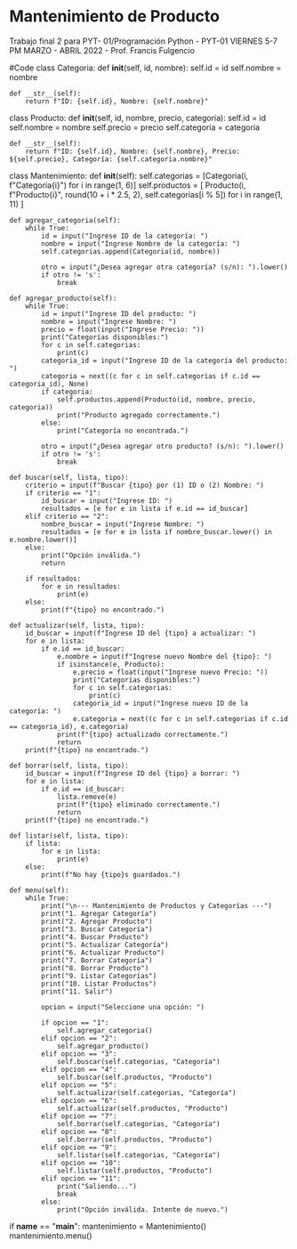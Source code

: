# Mantenimiento de Producto
Trabajo final 2 para PYT- 01/Programación Python - PYT-01 VIERNES 5-7 PM MARZO - ABRIL 2022 - Prof. Francis Fulgencio

#Code
class Categoria:
    def __init__(self, id, nombre):
        self.id = id
        self.nombre = nombre
    
    def __str__(self):
        return f"ID: {self.id}, Nombre: {self.nombre}"

class Producto:
    def __init__(self, id, nombre, precio, categoria):
        self.id = id
        self.nombre = nombre
        self.precio = precio
        self.categoria = categoria
    
    def __str__(self):
        return f"ID: {self.id}, Nombre: {self.nombre}, Precio: ${self.precio}, Categoría: {self.categoria.nombre}"

class Mantenimiento:
    def __init__(self):
        self.categorias = [Categoria(i, f"Categoría{i}") for i in range(1, 6)]
        self.productos = [
            Producto(i, f"Producto{i}", round(10 + i * 2.5, 2), self.categorias[i % 5])
            for i in range(1, 11)
        ]
    
    def agregar_categoria(self):
        while True:
            id = input("Ingrese ID de la categoría: ")
            nombre = input("Ingrese Nombre de la categoría: ")
            self.categorias.append(Categoria(id, nombre))
            
            otro = input("¿Desea agregar otra categoría? (s/n): ").lower()
            if otro != 's':
                break
    
    def agregar_producto(self):
        while True:
            id = input("Ingrese ID del producto: ")
            nombre = input("Ingrese Nombre: ")
            precio = float(input("Ingrese Precio: "))
            print("Categorías disponibles:")
            for c in self.categorias:
                print(c)
            categoria_id = input("Ingrese ID de la categoría del producto: ")
            categoria = next((c for c in self.categorias if c.id == categoria_id), None)
            if categoria:
                self.productos.append(Producto(id, nombre, precio, categoria))
                print("Producto agregado correctamente.")
            else:
                print("Categoría no encontrada.")
            
            otro = input("¿Desea agregar otro producto? (s/n): ").lower()
            if otro != 's':
                break
    
    def buscar(self, lista, tipo):
        criterio = input(f"Buscar {tipo} por (1) ID o (2) Nombre: ")
        if criterio == "1":
            id_buscar = input("Ingrese ID: ")
            resultados = [e for e in lista if e.id == id_buscar]
        elif criterio == "2":
            nombre_buscar = input("Ingrese Nombre: ")
            resultados = [e for e in lista if nombre_buscar.lower() in e.nombre.lower()]
        else:
            print("Opción inválida.")
            return
        
        if resultados:
            for e in resultados:
                print(e)
        else:
            print(f"{tipo} no encontrado.")
    
    def actualizar(self, lista, tipo):
        id_buscar = input(f"Ingrese ID del {tipo} a actualizar: ")
        for e in lista:
            if e.id == id_buscar:
                e.nombre = input(f"Ingrese nuevo Nombre del {tipo}: ")
                if isinstance(e, Producto):
                    e.precio = float(input("Ingrese nuevo Precio: "))
                    print("Categorías disponibles:")
                    for c in self.categorias:
                        print(c)
                    categoria_id = input("Ingrese nuevo ID de la categoría: ")
                    e.categoria = next((c for c in self.categorias if c.id == categoria_id), e.categoria)
                print(f"{tipo} actualizado correctamente.")
                return
        print(f"{tipo} no encontrado.")
    
    def borrar(self, lista, tipo):
        id_buscar = input(f"Ingrese ID del {tipo} a borrar: ")
        for e in lista:
            if e.id == id_buscar:
                lista.remove(e)
                print(f"{tipo} eliminado correctamente.")
                return
        print(f"{tipo} no encontrado.")
    
    def listar(self, lista, tipo):
        if lista:
            for e in lista:
                print(e)
        else:
            print(f"No hay {tipo}s guardados.")
    
    def menu(self):
        while True:
            print("\n--- Mantenimiento de Productos y Categorías ---")
            print("1. Agregar Categoría")
            print("2. Agregar Producto")
            print("3. Buscar Categoría")
            print("4. Buscar Producto")
            print("5. Actualizar Categoría")
            print("6. Actualizar Producto")
            print("7. Borrar Categoría")
            print("8. Borrar Producto")
            print("9. Listar Categorías")
            print("10. Listar Productos")
            print("11. Salir")
            
            opcion = input("Seleccione una opción: ")
            
            if opcion == "1":
                self.agregar_categoria()
            elif opcion == "2":
                self.agregar_producto()
            elif opcion == "3":
                self.buscar(self.categorias, "Categoría")
            elif opcion == "4":
                self.buscar(self.productos, "Producto")
            elif opcion == "5":
                self.actualizar(self.categorias, "Categoría")
            elif opcion == "6":
                self.actualizar(self.productos, "Producto")
            elif opcion == "7":
                self.borrar(self.categorias, "Categoría")
            elif opcion == "8":
                self.borrar(self.productos, "Producto")
            elif opcion == "9":
                self.listar(self.categorias, "Categoría")
            elif opcion == "10":
                self.listar(self.productos, "Producto")
            elif opcion == "11":
                print("Saliendo...")
                break
            else:
                print("Opción inválida. Intente de nuevo.")

if __name__ == "__main__":
    mantenimiento = Mantenimiento()
    mantenimiento.menu()
